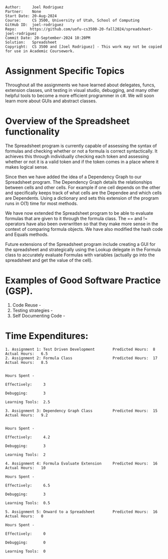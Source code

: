 ```
Author:     Joel Rodriguez
Partner:    None
Start Date: 20-Aug-2024
Course:     CS 3500, University of Utah, School of Computing
GitHub ID:  joel-rodriguez
Repo:      https://github.com/uofu-cs3500-20-fall2024/spreadsheet-joel-rodriguez
Commit Date: 20-September-2024 10:20PM
Solution:   Spreadsheet
Copyright:  CS 3500 and [Joel Rodriguez] - This work may not be copied for use in Academic Coursework.
```

# Assignment Specific Topics
Throughout all the assignments we have learned about delegates, funcs, extension classes, unit testing in visual studio, debugging, and many other 
helpful tools to become a more efficient programmer in c#. We will soon learn more about GUIs and abstract classes.

# Overview of the Spreadsheet functionality

The Spreadsheet program is currently capable of assessing the syntax of formulas and checking whether or not a formula is correct 
syntactically. It achieves this through individually checking each token and assessing whether or not it is a valid token 
and if the token comes in a place where it makes logical sense.

Since then we have added the idea of a Dependency Graph to our Spreadsheet program. The Dependency Graph details the relationships
between cells and other cells. For example if one cell depends on the other and specifically keeps track of what cells are
the Dependee and which cells are Dependents. Using a dictionary and sets this extension of the program runs in O(1) time for
most methods. 

We have now extended the Spreadsheet program to be able to evaluate formulas that are given to it through the formula class.
The == and != operators have also been overwritten so that they make more sense in the context of comparing formula objects.
We have also modified the hash code and Equals methods.

Future extensions of the Spreadsheet program include creating a GUI for the spreadsheet and strategically using the Lookup 
delegate in the Formula class to accurately evaluate Formulas with variables (actually go into the spreadsheet and get the 
value of the cell).

# Examples of Good Software Practice (GSP).  
1. Code Reuse - 
2. Testing strategies - 
3. Self Documenting Code - 

# Time Expenditures:

    1. Assignment 1: Test Driven Development        Predicted Hours:  8        Actual Hours:   6.5
    2. Assignment 2: Formula Class                  Predicted Hours:  17       Actual Hours:   8.5
                                                                               
                                                                                Hours Spent - 
                                                                                   Effectively:     3
                                                                                   Debugging:       3
                                                                                   Learning Tools:  2.5

    3. Assignment 3: Dependency Graph Class         Predicted Hours:  15       Actual Hours:   9.2

                                                                               Hours Spent - 
                                                                                   Effectively:     4.2
                                                                                   Debugging:       3
                                                                                   Learning Tools:  2

    4. Assignment 4: Formula Evaluate Extension     Predicted Hours:  16       Actual Hours:   10
                                                                                Hours Spent - 
                                                                                   Effectively:     6.5
                                                                                   Debugging:       3
                                                                                   Learning Tools:  0.5

    5. Assignment 5: Onward to a Spreadsheet        Predicted Hours:  16       Actual Hours:   0
                                                                                Hours Spent - 
                                                                                   Effectively:     0
                                                                                   Debugging:       0
                                                                                   Learning Tools:  0

